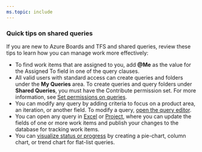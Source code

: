 ```yaml
---
ms.topic: include
---
```




### Quick tips on shared queries

If you are new to Azure Boards and TFS and shared queries, review these tips to learn how you can manage work more effectively:

-   To find work items that are assigned to you, add **@Me** as the value for the Assigned To field in one of the query clauses.  
-   All valid users with standard access can create queries and folders under the **My Queries** area. To create queries and query folders under **Shared Queries**, you must have the Contribute permission set. For more information, see [Set permissions on queries](/vsts/boards/queries/set-query-permissions).
-   You can modify any query by adding criteria to focus on a product area, an iteration, or another field. To modify a query, [open the query editor](/vsts/boards/queries/using-queries).   
-   You can open any query in [Excel](/vsts/boards/backlogs/office/bulk-add-modify-work-items-excel) or [Project](/vsts/boards/backlogs/office/create-your-backlog-tasks-using-project), where you can update the fields of one or more work items and publish your changes to the database for tracking work items.  
-   You can [visualize status or progress](/vsts/report/dashboards/charts) by creating a pie-chart, column chart, or trend chart for flat-list queries. 
